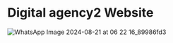 # Digital agency2 Website


![WhatsApp Image 2024-08-21 at 06 22 16_89986fd3](https://github.com/user-attachments/assets/1ac04cbd-9e76-48c1-ab28-4e62c4e5006e)
